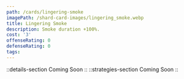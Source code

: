 ```yaml
---
path: /cards/lingering-smoke
imagePath: /shard-card-images/lingering_smoke.webp
title: Lingering Smoke
description: Smoke duration +100%.
cost: '3'
offenseRating: 0
defenseRating: 0
tags:
---
```

::details-section
Coming Soon
::
::strategies-section
Coming Soon
::